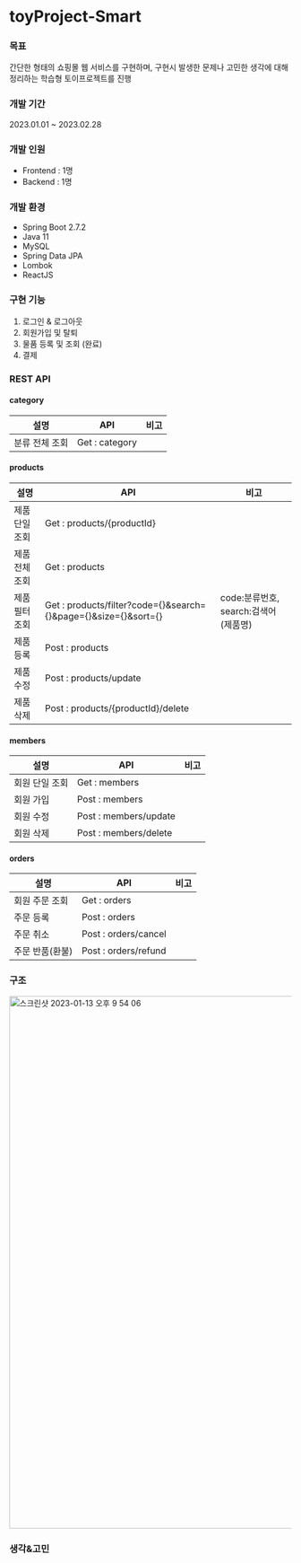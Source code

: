 # toyProject-Smart

### 목표
간단한 형태의 쇼핑몰 웹 서비스를 구현하며, 구현시 발생한 문제나 고민한 생각에 대해 정리하는 학습형 토이프로젝트를 진행

### 개발 기간
2023.01.01 ~ 2023.02.28

### 개발 인원
- Frontend : 1명
- Backend : 1명

### 개발 환경
- Spring Boot 2.7.2
- Java 11
- MySQL
- Spring Data JPA
- Lombok
- ReactJS

### 구현 기능
1. 로그인 & 로그아웃
2. 회원가입 및 탈퇴
3. 물품 등록 및 조회 (완료)
4. 결제

### REST API

#### category
|설명| API            |비고|
|---|----------------|---|
|분류 전체 조회| Get : category ||

#### products
| 설명       | API                                                             | 비고                         |
|----------|-----------------------------------------------------------------|----------------------------|
| 제품 단일 조회 | Get : products/{productId}                                      ||
| 제품 전체 조회 | Get : products                                                  ||
| 제품 필터 조회 | Get : products/filter?code={}&search={}&page={}&size={}&sort={} | code:분류번호, search:검색어(제품명) |
| 제품 등록    | Post : products                                                 ||
| 제품 수정    | Post : products/update                                          ||
| 제품 삭제    | Post : products/{productId}/delete                              ||


#### members
| 설명       | API           |비고|
|----------|---------------|---|
| 회원 단일 조회 | Get : members ||
| 회원 가입    | Post : members ||
| 회원 수정    | Post : members/update ||
| 회원 삭제    | Post : members/delete ||


#### orders
| 설명        | API                  |비고|
|-----------|----------------------|---|
| 회원 주문 조회  | Get : orders         ||
| 주문 등록     | Post : orders        ||
| 주문 취소     | Post : orders/cancel ||
| 주문 반품(환불) | Post : orders/refund ||

### 구조
<img width="949" alt="스크린샷 2023-01-13 오후 9 54 06" src="https://user-images.githubusercontent.com/48250370/212324851-7bf4691d-61a6-408a-96ba-4491b5c92928.png">

### 생각&고민
